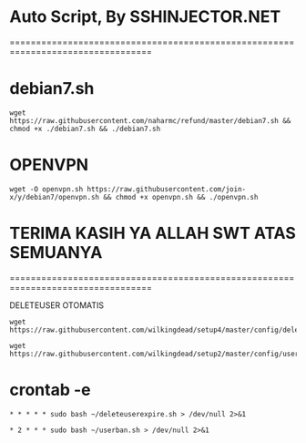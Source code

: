 
# Auto Script, By SSHINJECTOR.NET
=================================================================================

# debian7.sh
```
wget https://raw.githubusercontent.com/naharmc/refund/master/debian7.sh && chmod +x ./debian7.sh && ./debian7.sh
```
# OPENVPN
```
wget -O openvpn.sh https://raw.githubusercontent.com/join-x/y/debian7/openvpn.sh && chmod +x openvpn.sh && ./openvpn.sh
```
# TERIMA KASIH YA ALLAH SWT ATAS SEMUANYA
=================================================================================

DELETEUSER OTOMATIS

```
wget https://raw.githubusercontent.com/wilkingdead/setup4/master/config/deleteuserexpire.sh
```

```
wget https://raw.githubusercontent.com/wilkingdead/setup2/master/config/userban.sh
```

# crontab -e
```
* * * * * sudo bash ~/deleteuserexpire.sh > /dev/null 2>&1
```

```
* 2 * * * sudo bash ~/userban.sh > /dev/null 2>&1
```
